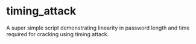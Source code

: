# timing_attack
A super simple script demonstrating linearity in password length and time required for cracking using timing attack.
